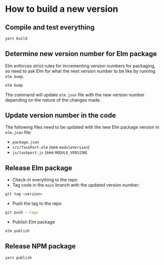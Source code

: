 # How to build a new version

## Compile and test everything

```sh
yarn build
```

## Determine new version number for Elm package

Elm enforces strict rules for incrementing version numbers for packaging, so need to ask Elm for what the next version number to be like by running `elm bump`.

```sh
elm bump
```

The command will update `elm.json` file with the new version number depending on the nature of the changes made.

## Update version number in the code

The following files need to be updated with the new Elm package version in `elm.json` file:
* `package.json`
* `src/TaskPort.elm` (see `moduleVersion`)
* `js/taskport.js` (see `MODULE_VERSION`)

## Release Elm package

* Check-in everything to the repo
* Tag code in the `main` branch with the updated version number:

```sh
git tag <version>
```

* Push the tag to the repo

```sh
git push --tags
```

* Publish Elm package

```sh
elm publish
```

## Release NPM package

```sh
yarn publish
```

